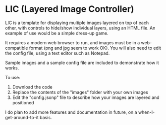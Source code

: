 # LIC (Layered Image Controller)
LIC is a template for displaying multiple images layered on top of each other, with controls to hide/show individual layers, using an HTML file. An example of use would be a simple dress-up game.

It requires a modern web browser to run, and images must be in a web-compatible format (png and jpg seem to work OK). You will also need to edit the config file, using a text editor such as Notepad.

Sample images and a sample config file are included to demonstrate how it works.

To use:

1. Download the code
2. Replace the contents of the "images" folder with your own images
3. Edit the "config.jsonp" file to describe how your images are layered and positioned

I do plan to add more features and documentation in future, on a when-I-get-around-to-it basis.
